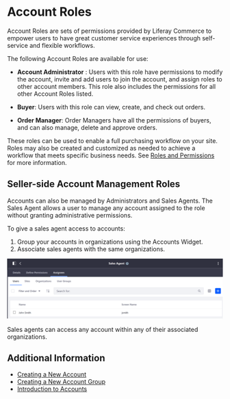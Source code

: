 # Account Roles

Account Roles are sets of permissions provided by Liferay Commerce to empower users to have great customer service experiences through self-service and flexible workflows.

The following Account Roles are available for use:

* **Account Administrator** : Users with this role have permissions to modify the account, invite and add users to join the account, and assign roles to other account members. This role also includes the permissions for all other Account Roles listed.

* **Buyer**: Users with this role can view, create, and check out orders.

* **Order Manager**: Order Managers have all the permissions of buyers, and can also manage, delete and approve orders.

These roles can be used to enable a full purchasing workflow on your site. Roles may also be created and customized as needed to achieve a workflow that meets specific business needs. See [Roles and Permissions](https://help.liferay.com/hc/articles/360017895212-Roles-and-Permissions) for more information.

## Seller-side Account Management Roles

Accounts can also be managed by Administrators and Sales Agents. The Sales Agent allows a user to manage any account assigned to the role without granting administrative permissions.

To give a sales agent access to accounts:

1. Group your accounts in organizations using the Accounts Widget.
1. Associate sales agents with the same organizations.

![List of Users with the Sales Agent Role](./account-roles/images/01.png)

Sales agents can access any account within any of their associated organizations.

## Additional Information

* [Creating a New Account](../account-management/creating-a-new-account.md)
* [Creating a New Account Group](../account-management/creating-a-new-account-group.md)
* [Introduction to Accounts](../account-management/introduction-to-accounts.md)

